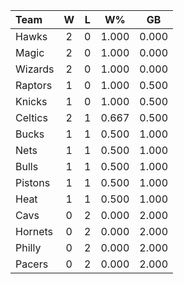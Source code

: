 | Team                             |  W  |  L  |  W%   |  GB   |
|:---------------------------------|:---:|:---:|:-----:|:-----:|
| [](/r/atlantahawks) Hawks        |  2  |  0  | 1.000 | 0.000 |
| [](/r/orlandomagic) Magic        |  2  |  0  | 1.000 | 0.000 |
| [](/r/washingtonwizards) Wizards |  2  |  0  | 1.000 | 0.000 |
| [](/r/torontoraptors) Raptors    |  1  |  0  | 1.000 | 0.500 |
| [](/r/nyknicks) Knicks           |  1  |  0  | 1.000 | 0.500 |
| [](/r/bostonceltics) Celtics     |  2  |  1  | 0.667 | 0.500 |
| [](/r/mkebucks) Bucks            |  1  |  1  | 0.500 | 1.000 |
| [](/r/gonets) Nets               |  1  |  1  | 0.500 | 1.000 |
| [](/r/chicagobulls) Bulls        |  1  |  1  | 0.500 | 1.000 |
| [](/r/detroitpistons) Pistons    |  1  |  1  | 0.500 | 1.000 |
| [](/r/heat) Heat                 |  1  |  1  | 0.500 | 1.000 |
| [](/r/clevelandcavs) Cavs        |  0  |  2  | 0.000 | 2.000 |
| [](/r/charlottehornets) Hornets  |  0  |  2  | 0.000 | 2.000 |
| [](/r/sixers) Philly             |  0  |  2  | 0.000 | 2.000 |
| [](/r/pacers) Pacers             |  0  |  2  | 0.000 | 2.000 |